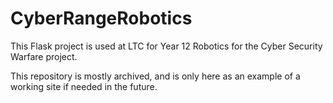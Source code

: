 # CyberRangeRobotics

This Flask project is used at LTC for Year 12 Robotics for the Cyber Security Warfare project.

This repository is mostly archived, and is only here as an example of a working site if needed in the future. 
